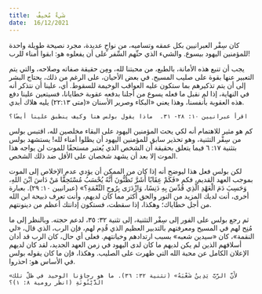 ```yaml
---
title:  شَيءٌ مُخيفٌ
date:  16/12/2021
---
```


كان سِفْر العبرانيين بكل عمقه وتساميه، من نواحٍ عديدة، مجرد نصيحة طويلة واحدة للمؤمنين اليهود بيسوع.  والشيء الذي حثّهم السِّفر على أن يفعلوه هو: ابقوا أمناء للرب!

يجب أن تنبع هذه الأمانة، بالطبع، من محبتنا لله، ومِن حقيقة صفاته وصلاحه، والتي يتم التعبير عنها بقوة على صليب المسيح.  في بعض الأحيان، على الرغم من ذلك، يحتاج البشر إلى أن يتم تذكيرهم بما ستكون عليه العواقب الوخيمة للسقوط.  أي، علينا أن نتذكر أنه في النهاية، إذا لم نقبل ما فعله يسوع من أجلنا بدفعه عقوبة خطايانا، فسيتعين علينا دفع هذه العقوبة بأنفسنا، وهذا يعني «البكاء وصرير الأسنان «(متى ٢٢:١٣) يليه هلاك أبدي.

`اقرأ عبرانيين ١٠: ٢٨- ٣١.  ماذا يقول بولس هنا وكيف ينطبق علينا أيضًا؟`

كم هو مثير للاهتمام أنه لكي يحث المؤمنين اليهود على البقاء مخلصين لله، اقتبس بولس من سِفْر التثنية، وهو تحذير سابق للمؤمنين اليهود أن يظلوا أمناء لله!  يستشهد بولس بتثنية ١٧: ٦ فيما يتعلق بحقيقة أن الشخص الذي يُعتبر مستحقًا للموت لن يواجه هذا الموت إلا بعد أن يشهد شخصان على الأقل ضد ذلك الشخص.

لكن بولس فعل هذا ليوضح أنه إذا كان من الممكن أن يؤدي عدم الإخلاص إلى الموت بموجب العهد القديم، فكم «فَكَمْ عِقَابًا أَشَرَّ تَظُنُّونَ أَنَّهُ يُحْسَبُ مُسْتَحِقًّا مَنْ دَاسَ ابْنَ اللهِ، وَحَسِبَ دَمَ الْعَهْدِ الَّذِي قُدِّسَ بِهِ دَنِسًا، وَازْدَرَى بِرُوحِ النِّعْمَةِ؟»  (عبرانيين ١٠: ٢٩).  بعبارة أخرى، أنت لديك المزيد من النور والحق أكثر مما كان لديهم، وأنت تعرف ذبيحة ابن الله من أجل خطاياك؛ وهكذا، إذا سقطت، فستكون إدانتك أعظم من دينونتهم.

ثم رجع بولس على الفور إلى سِفْر التثنية، إلى تثنية ٣٢: ٣٥، لدعم حجته.  وبالنظر إلى ما مُنِح لهم في المسيح ومعرفتهم بالتدبير العظيم الذي قُدِم لهم، فإن الرب، الذي قال، «لي النقمة»، كان «سيدين شعبه» بسبب ارتدادهم وخيانتهم. فعلى أي حال، كان الرب قد أدان أسلافهم الذين لم يكن لديهم ما كان لدى اليهود في زمن العهد الجديد، لقد كان لديهم الإعلان الكامل عن محبة الله التي ظهرت على الصليب.  وهكذا، فإن ما كان يقوله بولس في الأساس هو: احذروا.

`«لأَنَّ الرَّبَّ يَدِينُ شَعْبَهُ» (تثنية ٣٢: ٣٦). ما هو رجاؤنا الوحيد في ظلّ تلك الدَّيْنُونَةِ (انظر رومية ٨: ١)؟`
